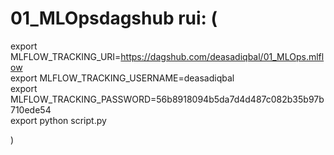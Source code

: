 # 01_MLOpsdagshub rui: (

export MLFLOW_TRACKING_URI=https://dagshub.com/deasadiqbal/01_MLOps.mlflow \
export MLFLOW_TRACKING_USERNAME=deasadiqbal \
export MLFLOW_TRACKING_PASSWORD=56b8918094b5da7d4d487c082b35b97b710ede54 \
export python script.py

)